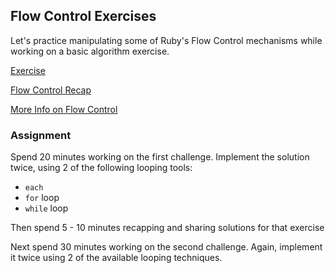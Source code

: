 ## Flow Control Exercises

Let's practice manipulating some of Ruby's Flow Control mechanisms while working on a basic algorithm exercise.

[Exercise](https://github.com/turingschool/challenges/blob/master/simple_searches.markdown)

[Flow Control Recap](https://github.com/turingschool/lesson_plans/blob/master/ruby_01-object_oriented_programming_with_ruby/flow_control.markdown)

[More Info on Flow Control](http://zetcode.com/lang/rubytutorial/flowcontrol/)

### Assignment

Spend 20 minutes working on the first challenge. Implement the solution twice, using 2 of the following looping tools:

* `each`
* `for` loop
* `while` loop

Then spend 5 - 10 minutes recapping and sharing solutions for that exercise

Next spend 30 minutes working on the second challenge. Again, implement it twice using 2 of the available looping techniques.
